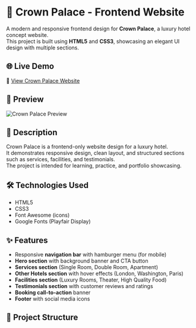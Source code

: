 # 👑 Crown Palace - Frontend Website

A modern and responsive frontend design for **Crown Palace**, a luxury hotel concept website.  
This project is built using **HTML5** and **CSS3**, showcasing an elegant UI design with multiple sections.

## 🌐 Live Demo
🔗 [View Crown Palace Website](https://hashirsajid58200p.github.io/crown-palace-frontend/)

## 👀 Preview
![Crown Palace Preview](preview.png)

## 📖 Description
Crown Palace is a frontend-only website design for a luxury hotel.  
It demonstrates responsive design, clean layout, and structured sections such as services, facilities, and testimonials.  
The project is intended for learning, practice, and portfolio showcasing.

## 🛠️ Technologies Used
- HTML5  
- CSS3  
- Font Awesome (icons)  
- Google Fonts (Playfair Display)  

## ✨ Features
- Responsive **navigation bar** with hamburger menu (for mobile)  
- **Hero section** with background banner and CTA button  
- **Services section** (Single Room, Double Room, Apartment)  
- **Other Hotels section** with hover effects (London, Washington, Paris)  
- **Facilities section** (Luxury Rooms, Theater, High Quality Food)  
- **Testimonials section** with customer reviews and ratings  
- **Booking call-to-action** banner  
- **Footer** with social media icons  

## 📂 Project Structure
